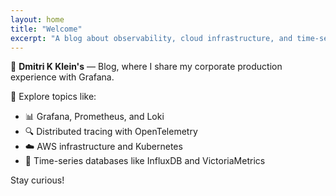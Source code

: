 ```yaml
---
layout: home
title: "Welcome"
excerpt: "A blog about observability, cloud infrastructure, and time-series databases."
---
```


👋 **Dmitri K Klein's** — Blog, where I share my corporate production experience with Grafana.

🧭 Explore topics like:
- 📊 Grafana, Prometheus, and Loki
- 🔍 Distributed tracing with OpenTelemetry
- ☁️ AWS infrastructure and Kubernetes
- 🧠 Time-series databases like InfluxDB and VictoriaMetrics

Stay curious!
